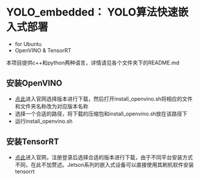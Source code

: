 # YOLO_embedded： YOLO算法快速嵌入式部署
- for Ubuntu
- OpenVINO & TensorRT

本项目提供c++和python两种语言，详情请见各个文件夹下的README.md

## 安装OpenVINO

- [点此](https://www.intel.cn/content/www/cn/zh/developer/tools/openvino-toolkit/download-previous-versions.html?operatingsystem=linux&distributions=webdownload)进入官网选择版本进行下载，然后打开install_openvino.sh将相应的文件和文件夹名称改为对应版本名称
- 选择一个合适的路径，将下载的压缩包和install_openvino.sh放在该路径下
- 运行install_openvino.sh

## 安装TensorRT

- [点此](https://developer.nvidia.com/nvidia-tensorrt-download)进入官网，注册登录后选择合适的版本进行下载，由于不同平台安装方式不同，在此不加赘述。Jetson系列的嵌入式设备可以直接使用其刷机软件安装tensorrt
